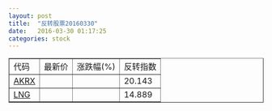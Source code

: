 ```yaml
---
layout: post
title:  "反转股票20160330"
date:   2016-03-30 01:17:25
categories: stock
---
```


<script type="text/javascript">
var stockList = []
stockList.push('gb_akrx');
stockList.push('gb_lng');
</script>

<table border="1">
 <tr>
 <td>代码</td>
  <td>最新价</td>
  <td>涨跌幅(%)</td>
 <td>反转指数</td>
</tr>
  <tr id="akrx"><td><a href="http://stock.finance.sina.com.cn/usstock/quotes/AKRX.html" target="_blank">AKRX</a></td><td></td><td></td><td>20.143</td></tr>
  <tr id="lng"><td><a href="http://stock.finance.sina.com.cn/usstock/quotes/LNG.html" target="_blank">LNG</a></td><td></td><td></td><td>14.889</td></tr>
</table>
